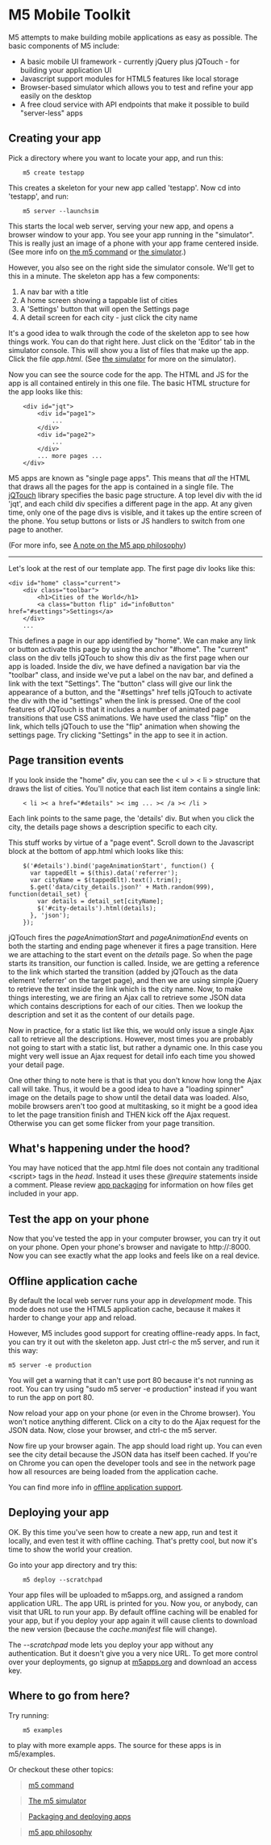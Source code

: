 M5 Mobile Toolkit
=========

M5 attempts to make building mobile applications as easy as possible. The basic components
of M5 include:

* A basic mobile UI framework - currently jQuery plus jQTouch - for building your application UI
* Javascript support modules for HTML5 features like local storage
* Browser-based simulator which allows you to test and refine your app easily on the desktop
* A free cloud service with API endpoints that make it possible to build "server-less" apps
    
Creating your app
-------------------
Pick a directory where you want to locate your app, and run this:

        m5 create testapp
    
This creates a skeleton for your new app called 'testapp'. Now cd into 'testapp', and run:

        m5 server --launchsim

This starts the local web server, serving your new app, and opens a browser window to your app.
You see your app running in the "simulator". This is really just an image of a phone with your
app frame centered inside. (See more info on [the m5 command](m5_command.md) or [the simulator](sim_console.md).)

However, you also see on the right side the simulator console. We'll get to this in a minute.
The skeleton app has a few components:

1. A nav bar with a title
1. A home screen showing a tappable list of cities
1. A 'Settings' button that will open the Settings page
1. A detail screen for each city - just click the city name

It's a good idea to walk through the code of the skeleton app to see how things work. You
can do that right here. Just click on the 'Editor' tab in the simulator console. This
will show you a list of files that make up the app. Click the file *app.html*. 
(See [the simulator](sim_console.md) for more on the simulator).

Now you can see the source code for the app. The HTML and JS for the app is all contained 
entirely in this one file. The basic HTML structure for the app looks like this:

        <div id="jqt">
            <div id="page1">
                ...
            </div>
            <div id="page2">
                ...
            </div>
            ... more pages ...
        </div>
        
M5 apps are known as "single page apps". This means that *all* the HTML that draws all the pages
for the app is contained in a single file. The [jQTouch](http://jqtouch.com/) library specifies
the basic page structure. A top level div with the id 'jqt', and each child div specifies a different
page in the app. At any given time, only one of the page divs is visible, and it takes up the entire
screen of the phone. You setup buttons or lists or JS handlers to switch from one page to another.

(For more info, see [A note on the M5 app philosophy](philosophy.md))

-------------------------------
Let's look at the rest of our template app. The first page div looks like this:

    <div id="home" class="current">
        <div class="toolbar">
            <h1>Cities of the World</h1>
            <a class="button flip" id="infoButton" href="#settings">Settings</a>
        </div>
        ...
        
This defines a page in our app identified by "home". We can make any link or button activate
this page by using the anchor "#home". The "current" class on the div tells jQTouch to
show this div as the first page when our app is loaded. Inside the div, we have defined a 
navigation bar via the "toolbar" class, and inside we've put a label on the nav bar, and
defined a link with the text "Settings". The "button" class will give our link the appearance
of a button, and the "#settings" href tells jQTouch to activate the div with the id "settings"
when the link is pressed. One of the cool features of JQTouch is that it includes a number of
animated page transitions that use CSS animations. We have used the class "flip" on the 
link, which tells jQTouch to use the "flip" animation when showing the settings page. Try
clicking "Settings" in the app to see it in action.

## Page transition events

If you look inside the "home" div, you can see the < ul > < li > structure that draws the list
of cities. You'll notice that each list item contains a single link:

        < li >< a href="#details" >< img ... >< /a >< /li >
    
Each link points to the same page, the 'details' div. But when you click the city, the details
page shows a description specific to each city.

This stuff works by virtue of a "page event". Scroll down to the Javascript block at the bottom
of app.html which looks like this:

        $('#details').bind('pageAnimationStart', function() {
          var tappedElt = $(this).data('referrer');
          var cityName = $(tappedElt).text().trim();
          $.get('data/city_details.json?' + Math.random(999), function(detail_set) {
            var details = detail_set[cityName];
            $('#city-details').html(details);
          }, 'json');
        });

jQTouch fires the _pageAnimationStart_ and _pageAnimationEnd_ events on both the starting and
ending page whenever it fires a page transition. Here we are attaching to the start event on
the _details_ page. So when the page starts its transition, our function is called. Inside,
we are getting a reference to the link which started the transition (added by jQTouch as
the data element 'referrer' on the target page), and then we are using simple jQuery to 
retrieve the text inside the link which is the city name. Now, to make things interesting, we
are firing an Ajax call to retrieve some JSON data which contains descriptions for each of our
cities. Then we lookup the description and set it as the content of our details page.

Now in practice, for a static list like this, we would only issue a single Ajax call to retrieve
all the descriptions. However, most times you are probably not going to start with a static list,
but rather a dynamic one. In this case you might very well issue an Ajax request for detail info
each time you showed your detail page.

One other thing to note here is that is that you don't know how long the Ajax call will take.
Thus, it would be a good idea to have a "loading spinner" image on the details page to show
until the detail data was loaded. Also, mobile browsers aren't too good at multitasking, so it
might be a good idea to let the page transition finish and THEN kick off the Ajax request. Otherwise
you can get some flicker from your page transition.

## What's happening under the hood?

You may have noticed that the app.html file does not contain any traditional &lt;script&gt;
tags in the _head_. Instead it uses these _@require_ statements inside a comment. Please
review [app packaging](app_packaging.md) for information on how files get included in your app.

## Test the app on your phone

Now that you've tested the app in your computer browser, you can try it out on your phone. 
Open your phone's browser and navigate to http://<your machine name>:8000. Now you
can see exactly what the app looks and feels like on a real device.

## Offline application cache

By default the local web server runs your app in _development_ mode. This mode does not use
the HTML5 application cache, because it makes it harder to change your app and reload.

However, M5 includes good support for creating offline-ready apps. In fact, you can try it
out with the skeleton app. Just ctrl-c the m5 server, and run it this way:

    m5 server -e production
    
You will get a warning that it can't use port 80 because it's not running as root. You can
try using "sudo m5 server -e production" instead if you want to run the app on port 80.

Now reload your app on your phone (or even in the Chrome browser). You won't notice anything
different. Click on a city to do the Ajax request for the JSON data. Now, close your browser, 
and ctrl-c the m5 server.

Now fire up your browser again. The app should load right up. You can even see the city detail
because the JSON data has itself been cached. If you're on Chrome you can open the developer
tools and see in the network page how all resources are being loaded from the application cache.

You can find more info in [offline application support](offline_apps.md).

## Deploying your app

OK. By this time you've seen how to create a new app, run and test it locally, and even test it
with offline caching. That's pretty cool, but now it's time to show the world your creation.

Go into your app directory and try this:

        m5 deploy --scratchpad
        
Your app files will be uploaded to m5apps.org, and assigned a random application URL. The app
URL is printed for you. Now you, or anybody, can visit that URL to run your app. By default
offline caching will be enabled for your app, but if you deploy your app again it will cause
clients to download the new version (because the _cache.manifest_ file will change).

The _--scratchpad_ mode lets you deploy your app without any authentication. But it doesn't
give you a very nice URL. To get more control over your deployments, go signup at 
[m5apps.org](http://m5apps.org) and download an access key.

## Where to go from here?

Try running:

        m5 examples
        
to play with more example apps. The source for these apps is in m5/examples.

Or checkout these other topics:

> [m5 command](m5_command.md)

> [The m5 simulator](sim_console.md)

> [Packaging and deploying apps](app_packaging.md)

> [m5 app philosophy](philosophy.md)




















    
    